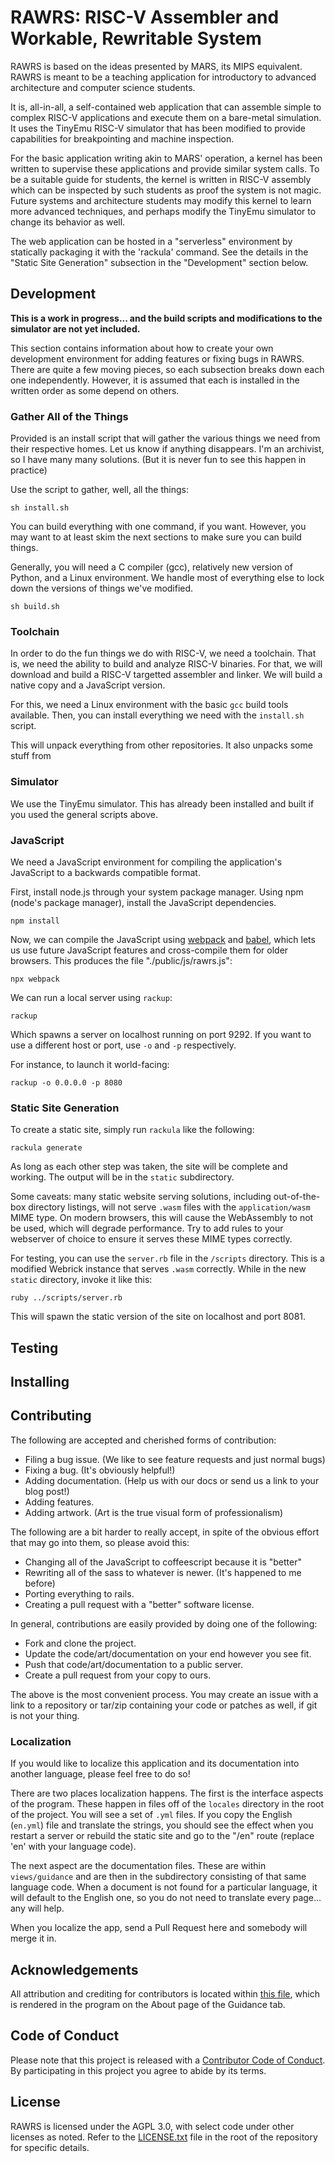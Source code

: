 # RAWRS: RISC-V Assembler and Workable, Rewritable System

RAWRS is based on the ideas presented by MARS, its MIPS equivalent. RAWRS is
meant to be a teaching application for introductory to advanced architecture
and computer science students.

It is, all-in-all, a self-contained web application that can assemble simple to
complex RISC-V applications and execute them on a bare-metal simulation. It uses
the TinyEmu RISC-V simulator that has been modified to provide capabilities for
breakpointing and machine inspection.

For the basic application writing akin to MARS' operation, a kernel has been
written to supervise these applications and provide similar system calls. To be
a suitable guide for students, the kernel is written in RISC-V assembly which
can be inspected by such students as proof the system is not magic. Future
systems and architecture students may modify this kernel to learn more advanced
techniques, and perhaps modify the TinyEmu simulator to change its behavior as
well.

The web application can be hosted in a "serverless" environment by statically
packaging it with the 'rackula' command. See the details in the "Static Site
Generation" subsection in the "Development" section below.

## Development

**This is a work in progress... and the build scripts and modifications to the simulator are not yet included.**

This section contains information about how to create your own development
environment for adding features or fixing bugs in RAWRS. There are quite a few
moving pieces, so each subsection breaks down each one independently. However,
it is assumed that each is installed in the written order as some depend on
others.

### Gather All of the Things

Provided is an install script that will gather the various things we need from
their respective homes. Let us know if anything disappears. I'm an archivist,
so I have many many solutions. (But it is never fun to see this happen in
practice)

Use the script to gather, well, all the things:

```
sh install.sh
```

You can build everything with one command, if you want. However, you may want
to at least skim the next sections to make sure you can build things.

Generally, you will need a C compiler (gcc), relatively new version of Python,
and a Linux environment. We handle most of everything else to lock down the
versions of things we've modified.

```
sh build.sh
```

### Toolchain

In order to do the fun things we do with RISC-V, we need a toolchain. That is,
we need the ability to build and analyze RISC-V binaries. For that, we will
download and build a RISC-V targetted assembler and linker. We will build a
native copy and a JavaScript version.

For this, we need a Linux environment with the basic `gcc` build tools
available. Then, you can install everything we need with the `install.sh`
script.

This will unpack everything from other repositories. It also unpacks some stuff
from 

### Simulator

We use the TinyEmu simulator. This has already been installed and built if
you used the general scripts above.

### JavaScript

We need a JavaScript environment for compiling the application's JavaScript to a
backwards compatible format.

First, install node.js through your system package manager.
Using npm (node's package manager), install the JavaScript dependencies.

```
npm install
```

Now, we can compile the JavaScript using [webpack](https://webpack.js.org/) and [babel](https://babeljs.io/), which
lets us use future JavaScript features and cross-compile them for older browsers.
This produces the file "./public/js/rawrs.js":

```
npx webpack
```

We can run a local server using `rackup`:

```
rackup
```

Which spawns a server on localhost running on port 9292. If you want to use
a different host or port, use `-o` and `-p` respectively.

For instance, to launch it world-facing:

```
rackup -o 0.0.0.0 -p 8080
```

### Static Site Generation

To create a static site, simply run `rackula` like the following:

```
rackula generate
```

As long as each other step was taken, the site will be complete and working.
The output will be in the `static` subdirectory.

Some caveats: many static website serving solutions, including out-of-the-box
directory listings, will not serve `.wasm` files with the `application/wasm`
MIME type. On modern browsers, this will cause the WebAssembly to not be used,
which will degrade performance. Try to add rules to your webserver of choice
to ensure it serves these MIME types correctly.

For testing, you can use the `server.rb` file in the `/scripts` directory. This
is a modified Webrick instance that serves `.wasm` correctly. While in the new
`static` directory, invoke it like this:

```
ruby ../scripts/server.rb
```

This will spawn the static version of the site on localhost and port 8081.

## Testing

## Installing

## Contributing

The following are accepted and cherished forms of contribution:

* Filing a bug issue. (We like to see feature requests and just normal bugs)
* Fixing a bug. (It's obviously helpful!)
* Adding documentation. (Help us with our docs or send us a link to your blog post!)
* Adding features.
* Adding artwork. (Art is the true visual form of professionalism)

The following are a bit harder to really accept, in spite of the obvious effort that may go into them, so please avoid this:

* Changing all of the JavaScript to coffeescript because it is "better"
* Rewriting all of the sass to whatever is newer. (It's happened to me before)
* Porting everything to rails.
* Creating a pull request with a "better" software license.

In general, contributions are easily provided by doing one of the following:

* Fork and clone the project.
* Update the code/art/documentation on your end however you see fit.
* Push that code/art/documentation to a public server.
* Create a pull request from your copy to ours.

The above is the most convenient process. You may create an issue with a link to a repository or tar/zip containing your code or patches as well, if git is not your thing.

### Localization

If you would like to localize this application and its documentation into
another language, please feel free to do so!

There are two places localization happens. The first is the interface
aspects of the program. These happen in files off of the `locales` directory
in the root of the project. You will see a set of `.yml` files. If you
copy the English (`en.yml`) file and translate the strings, you should see
the effect when you restart a server or rebuild the static site and go to
the "/en" route (replace 'en' with your language code).

The next aspect are the documentation files. These are within `views/guidance`
and are then in the subdirectory consisting of that same language code. When
a document is not found for a particular language, it will default to the
English one, so you do not need to translate every page... any will help.

When you localize the app, send a Pull Request here and somebody will merge it
in.

## Acknowledgements

All attribution and crediting for contributors is located within [this file](views/guidance/en/about.md), which is rendered in the program on the About page of the Guidance tab.

## Code of Conduct

Please note that this project is released with a [Contributor Code of Conduct](CODE_OF_CONDUCT.md). By participating in this project you agree to abide by its terms.

## License

RAWRS is licensed under the AGPL 3.0, with select code under other licenses as noted. Refer to the [LICENSE.txt](LICENSE.txt) file in the root of the repository for specific details.
